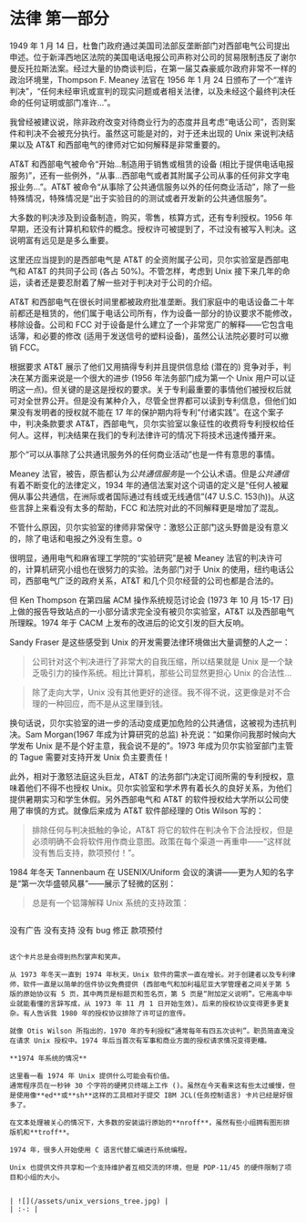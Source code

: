 # 法律 第一部分

1949 年 1 月 14 日，杜鲁门政府通过美国司法部反垄断部门对西部电气公司提出申述。位于新泽西地区法院的美国电话电报公司声称对公司的贸易限制违反了谢尔曼反托拉斯法案。经过大量的协商谈判后，在第一届艾森豪威尔政府非常不一样的政治环境里，Thompson F. Meaney 法官在 1956 年 1 月 24 日颁布了一个“准许判决”，“任何未经审讯或宣判的现实问题或者相关法律，以及未经这个最终判决任命的任何证明或部门准许...”。

我曾经被建议说，除非政府改变对待商业行为的态度并且考虑“电话公司”，否则案件和判决不会被充分执行。虽然这可能是对的，对于还未出现的 Unix 来说判决结果以及 AT&T 和西部电气的律师对它如何解释是非常重要的。

AT&T 和西部电气被命令“开始...制造用于销售或租赁的设备 (相比于提供电话电报服务)”，还有一些例外，“从事...西部电气或者其附属子公司从事的任何非文字电报业务...”。AT&T 被命令“从事除了公共通信服务以外的任何商业活动”，除了一些特殊情况，特殊情况是“出于实验目的的测试或者开发新的公共通信服务”。

大多数的判决涉及到设备制造，购买，零售，核算方式，还有专利授权。1956 年早期，还没有计算机和软件的概念。授权许可被提到了，不过没有被写入判决。这说明富有远见是是多么重要。

这里还应当提到的是西部电气是 AT&T 的全资附属子公司，贝尔实验室是西部电气和 AT&T 的共同子公司 (各占 50%)。不管怎样，考虑到 Unix 接下来几年的命运，读者还是要忍耐着了解一些对于判决对于公司的介绍。

AT&T 和西部电气在很长时间里都被政府批准垄断。我们家庭中的电话设备二十年前都还是租赁的，他们属于电话公司所有，作为设备一部分的协议要求不能修改，移除设备。公司和 FCC 对于设备是什么建立了一个非常宽广的解释——它包含电话簿，和必要的修改 (适用于发送信号的塑料设备)，虽然公认法院必要时可以撤销 FCC。

根据要求 AT&T 展示了他们又用搞得专利并且提供信息给 (潜在的) 竞争对手，判决在某方面来说是一个很大的进步 (1956 年法务部门成为第一个 Unix 用户可以证明这一点)。但关键的是这是授权的要求。关于专利最重要的事情他们被授权后就可对全世界公开。但是没有某种介入，尽管全世界都可以读到专利信息，但他们如果没有发明者的授权就不能在 17 年的保护期内将专利“付诸实践”。在这个案子中，判决条款要求 AT&T，西部电气，贝尔实验室以象征性的收费将专利授权给任何人。这样，判决结果在我们的专利法律许可的情况下将技术迅速传播开来。

那个“可以从事除了公共通讯服务外的任何商业活动”也是一件有意思的事情。

Meaney 法官，被告，原告都认为*公共通信服务*是一个公认术语。但是*公共通信*有着不断变化的法律定义，1934 年的通信法案对这个词语的定义是“任何人被雇佣从事公共通信，在洲际或者国际通过有线或无线通信”(47 U.S.C. 153(h))。从这些言辞上来看没有太多的帮助，FCC 和法院对此的不同解释更是增加了混乱。

不管什么原因，贝尔实验室的律师非常保守：激怒公正部门这头野兽是没有意义的，除了电话和电报之外没有生意。o

很明显，通用电气和麻省理工学院的“实验研究”是被 Meaney 法官的判决许可的，计算机研究小组也在很努力的实验。法务部门对于 Unix 的使用，纽约电话公司，西部电气广泛的政府关系，AT&T 和几个贝尔经营的公司也都是合法的。

但 Ken Thompson 在第四届 ACM 操作系统规范讨论会 (1973 年 10 月 15-17 日) 上做的报告导致站点的一小部分请求完全没有被贝尔实验室，AT&T 以及西部电气所理睬。1974 年于 CACM 上发布的改进后的论文引发的巨大反响。

Sandy Fraser 是这些感受到 Unix 的开发需要法律环境做出大量调整的人之一：

> 公司针对这个判决进行了非常大的自我压缩，所以结果就是 Unix 是一个缺乏吸引力的操作系统。相比计算机，那些公司显然更担心 Unix 的合法性...

> 除了走向大学，Unix 没有其他更好的途径。我不得不说，这更像是对不合理的一种回应，而不是从这里赚到钱。

换句话说，贝尔实验室的进一步的活动变成更加危险的公共通信，这被视为违抗判决。Sam Morgan(1967 年成为计算研究的总监) 补充说：“如果你问我那时候向大学发布 Unix 是不是个好主意，我会说不是的”。1973 年成为贝尔实验室部门主管的 Tague 需要对支持开发 Unix 负主要责任！

此外，相对于激怒法庭这头巨龙，AT&T 的法务部门决定订阅所需的专利授权，意味着他们不得不也授权 Unix。贝尔实验室和学术界有着长久的良好关系，为他们提供暑期实习和学生休假。另外西部电气和 AT&T 的软件授权给大学所以公司使用了审慎的方式。就像后来成为 AT&T 软件部经理的 Otis Wilson 写的：

> 排除任何与判决抵触的争论，AT&T 将它的软件在判决令下合法授权，但是必须明确不会将软件用作商业意图。政策在每个渠道一再重申——“这样就没有售后支持，款项预付！”。

1984 年冬天 Tannenbaum 在 USENIX/Uniform 会议的演讲——更为人知的名字是“第一次华盛顿风暴”——展示了轻微的区别：

> 总是有一个铝簿解释 Unix 系统的支持政策：

> ```
>
没有广告
没有支持
没有 bug 修正
款项预付

```

这个卡片总是会得到热烈掌声和笑声。

从 1973 年冬天一直到 1974 年秋天，Unix 软件的需求一直在增长。对于创建者以及专利律师，软件一直是以简单的信件协议免费提供 (西部电气和加利福尼亚大学管理者之间关于第 5 版的原始协议有 5 页，其中两页是标题页和签名页，第 5 页是“附加定义说明”。它用高中毕业就能看懂的言辞写成，从 1973 年 11 月 1 日开始生效)。后来的授权协议变得更多更复杂。有人告诉我 1980 年的授权协议排除了许可证的宣传。

就像 Otis Wilson 所指出的，1970 年的专利授权“通常每年有四五次谈判”。职员简直淹没在请求 Unix 授权中。1974 年后当首次有军事和商业方面的授权请求情况变得更糟。

**1974 年系统的情况**

这里看一看 1974 年 Unix 提供什么可能会有价值。
通常程序员在一秒钟 30 个字符的硬拷贝终端上工作 ()。虽然在今天看来这有些太过缓慢，但是使用像**ed**或**sh**这样的工具相对于提交 IBM JCL(任务控制语言) 卡片已经是好很多了。

在文本处理被关心的情况下，大多数的安装运行原始的**nroff**，虽然有些小组拥有图形排版机和**troff**。

1974 年，很多人开始使用 C 语言代替汇编进行系统编程。

Unix 也提供文件共享和一个支持维护者互相交流的环境，但是 PDP-11/45 的硬件限制了项目和小组的大小。


| ![](/assets/unix_versions_tree.jpg) |
| :-: |
